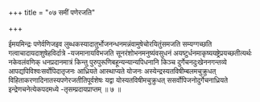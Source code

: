 +++
title = "०७ समीं पणेरजति"

+++

ईमयमिन्द्रः पणेर्वणिजइव लुब्धकस्यादातुर्भोजनन्धनमन्नंवामुषेचोरयितुंसमजति सम्यग्गच्छति गत्वाचादायदाशुषेहविर्दात्रे -यजमानायविभजति सूनरंशोभनमनुष्यंवसुधनं अयष्टुर्धनमाकृष्ययष्ट्रेप्रयच्छतीत्यर्थः नकेवलंवणिक् धनप्रदानमात्रं किन्तु पुरुपुरूणिबहून्यन्यान्यपिधनानि किञ्च दुर्गेचनदुःखेननगन्तव्ये आपद्यपिविश्वःसर्वोपिदातृजनः आध्रियते आस्थाप्यते योजनः अस्येन्द्रस्यतविषीम्बलमचुक्रुधत् विहिताकरणादिनातस्यपणेरजतीतिपूर्वशेषः यद्वा योस्यतविषीमचुक्रुधत् ससर्वोपिजनोदुर्गेचनाध्रियते इन्द्रेणचनेत्येकपदमध्ये -तृसम्प्रदायप्राप्तम् ॥ ७ ॥